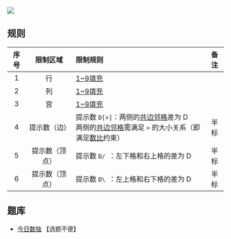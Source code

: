 ![](https://cn.sudoku.today/pic/03/difference/60608_61511.png)

## 规则
| 序号 | 限制区域 | 限制规则 | 备注 |
| :---: | :---: | :--- | :---: |
| 1 | 行 | [1~9填充] | |
| 2 | 列 | [1~9填充] | |
| 3 | 宫 | [1~9填充] | |
| 4 | 提示数（边） | 提示数 `D[>]`：两侧的[共边邻格]差为 D<br/>两侧的[共边邻格]需满足 `>` 的大小关系（即满足[数比]约束） | 半标 |
| 5 | 提示数（顶点） | 提示数 `D/ `：左下格和右上格的差为 D | 半标 |
| 6 | 提示数（顶点） | 提示数 `D\ `：左上格和右下格的差为 D | 半标 |

## 题库
- [今日数独](https://cn.sudoku.today/g-differences-sudoku/) 【选题不便】

[1~9填充]: ../../../rules.md#1~9填充
[共边邻格]: ../../../rules.md#共边邻格
[数比]: ../../../rules.md#数比
[前X和]: ../../../rules.md#前X和